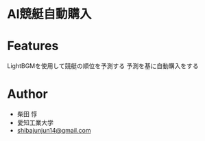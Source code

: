 # AI競艇自動購入

# Features

LightBGMを使用して競艇の順位を予測する
予測を基に自動購入をする


# Author

* 柴田 惇
* 愛知工業大学
* shibajunjun14@gmail.com

